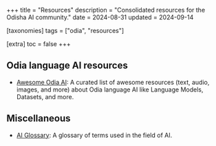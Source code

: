 +++
title = "Resources"
description = "Consolidated resources for the Odisha AI community."
date = 2024-08-31
updated = 2024-09-14

[taxonomies]
tags = ["odia", "resources"]

[extra]
toc = false
+++

## Odia language AI resources
- [Awesome Odia AI](https://github.com/odisha-ml/Awesome-Odia-AI/): A curated list of awesome resources (text, audio, images, and more) about Odia language AI like Language Models, Datasets, and more.

## Miscellaneous
- [AI Glossary](https://glossary.odishaai.org/): A glossary of terms used in the field of AI.
